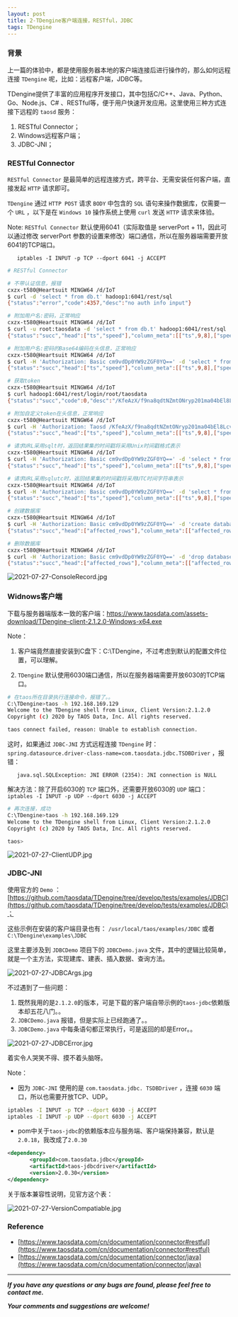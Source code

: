 ```yaml
---
layout: post
title: 2-TDengine客户端连接，RESTful，JDBC
tags: TDengine
---
```


### 背景

上一篇的体验中，都是使用服务器本地的客户端连接后进行操作的，那么如何远程连接 `TDengine` 呢，比如：远程客户端，JDBC等。

TDengine提供了丰富的应用程序开发接口，其中包括C/C++、Java、Python、Go、Node.js、C# 、RESTful等，便于用户快速开发应用。这里使用三种方式连接下远程的 `taosd` 服务：

1. RESTful Connector；
2. Windows远程客户端；
3. JDBC-JNI；

### RESTful Connector

`RESTful Connector` 是最简单的远程连接方式，跨平台、无需安装任何客户端，直接发起 `HTTP` 请求即可。

`TDengine` 通过 `HTTP POST` 请求 `BODY` 中包含的 `SQL` 语句来操作数据库，仅需要一个 `URL` ，以下是在 `Windows 10` 操作系统上使用 `curl` 发送 `HTTP` 请求来体验。

Note: `RESTful Connector` 默认使用6041（实际取值是 serverPort + 11，因此可以通过修改 serverPort 参数的设置来修改）端口通信，所以在服务器端需要开放6041的TCP端口。

       iptables -I INPUT -p TCP --dport 6041 -j ACCEPT

```bash
# RESTful Connector

# 不带认证信息，报错
cxzx-t580@Heartsuit MINGW64 /d/IoT
$ curl -d 'select * from db.t' hadoop1:6041/rest/sql
{"status":"error","code":4357,"desc":"no auth info input"}

# 附加用户名:密码，正常响应
cxzx-t580@Heartsuit MINGW64 /d/IoT
$ curl -u root:taosdata -d 'select * from db.t' hadoop1:6041/rest/sql
{"status":"succ","head":["ts","speed"],"column_meta":[["ts",9,8],["speed",4,4]],"data":[["2019-07-15 00:00:00.000",10],["2019-07-15 01:00:00.000",20]],"rows":2}

# 附加用户名:密码的Base64编码在头信息，正常响应
cxzx-t580@Heartsuit MINGW64 /d/IoT
$ curl -H 'Authorization: Basic cm9vdDp0YW9zZGF0YQ==' -d 'select * from db.t' hadoop1:6041/rest/sql
{"status":"succ","head":["ts","speed"],"column_meta":[["ts",9,8],["speed",4,4]],"data":[["2019-07-15 00:00:00.000",10],["2019-07-15 01:00:00.000",20]],"rows":2}

# 获取token
cxzx-t580@Heartsuit MINGW64 /d/IoT
$ curl hadoop1:6041/rest/login/root/taosdata
{"status":"succ","code":0,"desc":"/KfeAzX/f9na8qdtNZmtONryp201ma04bEl8LcvLUd7a8qdtNZmtONryp201ma04"}

# 附加自定义token在头信息，正常响应
cxzx-t580@Heartsuit MINGW64 /d/IoT
$ curl -H 'Authorization: Taosd /KfeAzX/f9na8qdtNZmtONryp201ma04bEl8LcvLUd7a8qdtNZmtONryp201ma04' -d 'select * from db.t' hadoop1:6041/rest/sql
{"status":"succ","head":["ts","speed"],"column_meta":[["ts",9,8],["speed",4,4]],"data":[["2019-07-15 00:00:00.000",10],["2019-07-15 01:00:00.000",20]],"rows":2}

# 请求URL采用sqlt时，返回结果集的时间戳将采用Unix时间戳格式表示
cxzx-t580@Heartsuit MINGW64 /d/IoT
$ curl -H 'Authorization: Basic cm9vdDp0YW9zZGF0YQ==' -d 'select * from db.t' hadoop1:6041/rest/sqlt
{"status":"succ","head":["ts","speed"],"column_meta":[["ts",9,8],["speed",4,4]],"data":[[1563120000000,10],[1563123600000,20]],"rows":2}

# 请求URL采用sqlutc时，返回结果集的时间戳将采用UTC时间字符串表示
cxzx-t580@Heartsuit MINGW64 /d/IoT
$ curl -H 'Authorization: Basic cm9vdDp0YW9zZGF0YQ==' -d 'select * from db.t' hadoop1:6041/rest/sqlutc
{"status":"succ","head":["ts","speed"],"column_meta":[["ts",9,8],["speed",4,4]],"data":[["2019-07-15T00:00:00.000+0800",10],["2019-07-15T01:00:00.000+0800",20]],"rows":2}

# 创建数据库
cxzx-t580@Heartsuit MINGW64 /d/IoT
$ curl -H 'Authorization: Basic cm9vdDp0YW9zZGF0YQ==' -d 'create database ok' hadoop1:6041/rest/sql
{"status":"succ","head":["affected_rows"],"column_meta":[["affected_rows",4,4]],"data":[[0]],"rows":1}

# 删除数据库
cxzx-t580@Heartsuit MINGW64 /d/IoT
$ curl -H 'Authorization: Basic cm9vdDp0YW9zZGF0YQ==' -d 'drop database ok' hadoop1:6041/rest/sql
{"status":"succ","head":["affected_rows"],"column_meta":[["affected_rows",4,4]],"data":[[0]],"rows":1}
```

![2021-07-27-ConsoleRecord.jpg](https://github.com/heartsuit/heartsuit.github.io/raw/master/pictures/2021-07-27-ConsoleRecord.jpg)

### Widnows客户端

下载与服务器端版本一致的客户端：https://www.taosdata.com/assets-download/TDengine-client-2.1.2.0-Windows-x64.exe

Note：
1. 客户端竟然直接安装到C盘下：C:\TDengine，不过考虑到默认的配置文件位置，可以理解。

2. `TDengine` 默认使用6030端口通信，所以在服务器端需要开放6030的TCP端口。

```bash
# 在taos所在目录执行连接命令，报错了。。
C:\TDengine>taos -h 192.168.169.129
Welcome to the TDengine shell from Linux, Client Version:2.1.2.0
Copyright (c) 2020 by TAOS Data, Inc. All rights reserved.

taos connect failed, reason: Unable to establish connection.
```

这时，如果通过 `JDBC-JNI` 方式远程连接 `TDengine` 时： `spring.datasource.driver-class-name=com.taosdata.jdbc.TSDBDriver` ，报错：

       java.sql.SQLException: JNI ERROR (2354): JNI connection is NULL

解决方法：除了开启6030的 `TCP` 端口外，还需要开放6030的 `UDP` 端口： `iptables -I INPUT -p UDP --dport 6030 -j ACCEPT`

```bash
# 再次连接，成功
C:\TDengine>taos -h 192.168.169.129
Welcome to the TDengine shell from Linux, Client Version:2.1.2.0
Copyright (c) 2020 by TAOS Data, Inc. All rights reserved.

taos>
```

![2021-07-27-ClientUDP.jpg](https://github.com/heartsuit/heartsuit.github.io/raw/master/pictures/2021-07-27-ClientUDP.jpg)

### JDBC-JNI

使用官方的 `Demo` ：[https://github.com/taosdata/TDengine/tree/develop/tests/examples/JDBC](https://github.com/taosdata/TDengine/tree/develop/tests/examples/JDBC)；

这些示例在安装的客户端目录也有： `/usr/local/taos/examples/JDBC` 或者 `C:\TDengine\examples\JDBC`

这里主要涉及到 `JDBCDemo` 项目下的 `JDBCDemo.java` 文件，其中的逻辑比较简单，就是一个主方法，实现建库、建表、插入数据、查询方法。

![2021-07-27-JDBCArgs.jpg](https://github.com/heartsuit/heartsuit.github.io/raw/master/pictures/2021-07-27-JDBCArgs.jpg)

不过遇到了一些问题：
1. 既然我用的是`2.1.2.0`的版本，可是下载的客户端自带示例的`taos-jdbc`依赖版本却五花八门。。
2. `JDBCDemo.java` 报错，但是实际上已经跑通了。。
3. `JDBCDemo.java` 中每条语句都正常执行，可是返回的却是Error。。

![2021-07-27-JDBCError.jpg](https://github.com/heartsuit/heartsuit.github.io/raw/master/pictures/2021-07-27-JDBCError.jpg)

着实令人哭笑不得、摸不着头脑呀。

Note：

* 因为 `JDBC-JNI` 使用的是 `com.taosdata.jdbc. TSDBDriver` ，连接 `6030` 端口，所以也需要开放TCP、UDP。

```bash
iptables -I INPUT -p TCP --dport 6030 -j ACCEPT
iptables -I INPUT -p UDP --dport 6030 -j ACCEPT
```

* pom中关于`taos-jdbc`的依赖版本应与服务端、客户端保持兼容，默认是`2.0.18`，我改成了`2.0.30`

```xml
<dependency>
       <groupId>com.taosdata.jdbc</groupId>
       <artifactId>taos-jdbcdriver</artifactId>
       <version>2.0.30</version>
</dependency>
```

关于版本兼容性说明，见官方这个表：

![2021-07-27-VersionCompatiable.jpg](https://github.com/heartsuit/heartsuit.github.io/raw/master/pictures/2021-07-27-VersionCompatiable.jpg)

### Reference

* [https://www.taosdata.com/cn/documentation/connector#restful](https://www.taosdata.com/cn/documentation/connector#restful)
* [https://www.taosdata.com/cn/documentation/connector/java](https://www.taosdata.com/cn/documentation/connector/java)

---

***If you have any questions or any bugs are found, please feel free to contact me.***

***Your comments and suggestions are welcome!***
